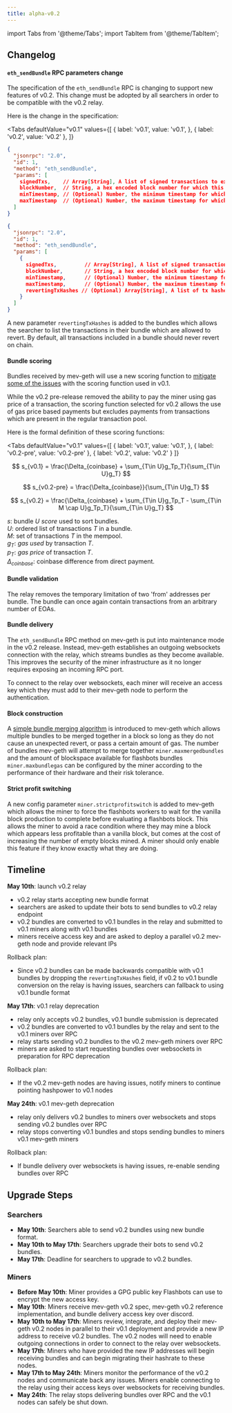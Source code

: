 ```yaml
---
title: alpha-v0.2
---
```


import Tabs from '@theme/Tabs';
import TabItem from '@theme/TabItem';

## Changelog

#### `eth_sendBundle` RPC parameters change
The specification of the `eth_sendBundle` RPC is changing to support new features of v0.2. This change must be adopted by all searchers in order to be compatible with the v0.2 relay.

Here is the change in the specification:

<Tabs
  defaultValue="v0.1"
  values={[
    { label: 'v0.1', value: 'v0.1', },
    { label: 'v0.2', value: 'v0.2' },
  ]}
>
<TabItem value="v0.1">

```json
{
  "jsonrpc": "2.0",
  "id": 1,
  "method": "eth_sendBundle",
  "params": [
    signedTxs,    // Array[String], A list of signed transactions to execute in an atomic bundle
    blockNumber,  // String, a hex encoded block number for which this bundle is valid on
    minTimestamp, // (Optional) Number, the minimum timestamp for which this bundle is valid, in seconds since the unix epoch
    maxTimestamp  // (Optional) Number, the maximum timestamp for which this bundle is valid, in seconds since the unix epoch
  ]
}
```

</TabItem>
<TabItem value="v0.2">

```json
{
  "jsonrpc": "2.0",
  "id": 1,
  "method": "eth_sendBundle",
  "params": [
    {
      signedTxs,         // Array[String], A list of signed transactions to execute in an atomic bundle
      blockNumber,       // String, a hex encoded block number for which this bundle is valid on
      minTimestamp,      // (Optional) Number, the minimum timestamp for which this bundle is valid, in seconds since the unix epoch
      maxTimestamp,      // (Optional) Number, the maximum timestamp for which this bundle is valid, in seconds since the unix epoch
      revertingTxHashes // (Optional) Array[String], A list of tx hashes that are allowed to revert 
    }
  ]
}
```

</TabItem>
</Tabs>

A new parameter `revertingTxHashes` is added to the bundles which allows the searcher to list the transactions in their bundle which are allowed to revert. By default, all transactions included in a bundle should never revert on chain.

#### Bundle scoring
Bundles received by mev-geth will use a new scoring function to [mitigate some of the issues](https://hackmd.io/@flashbots/core-v2-proposal#Revamped-auction-pricing) with the scoring function used in v0.1.

While the v0.2 pre-release removed the ability to pay the miner using gas price of a transaction, the scoring function selected for v0.2 allows the use of gas price based payments but excludes payments from transactions which are present in the regular transaction pool.

Here is the formal definition of these scoring functions:

<Tabs
  defaultValue="v0.1"
  values={[
    { label: 'v0.1', value: 'v0.1', },
    { label: 'v0.2-pre', value: 'v0.2-pre' },
    { label: 'v0.2', value: 'v0.2' }
  ]}
>
<TabItem value="v0.1">

$$
s_{v0.1} = \frac{\Delta_{coinbase} + \sum_{T\in U}g_Tp_T}{\sum_{T\in U}g_T}
$$
</TabItem>
<TabItem value="v0.2-pre">

$$
s_{v0.2-pre} = \frac{\Delta_{coinbase}}{\sum_{T\in U}g_T}
$$
</TabItem>
<TabItem value="v0.2">

$$
s_{v0.2} = \frac{\Delta_{coinbase} + \sum_{T\in U}g_Tp_T - \sum_{T\in M \cap U}g_Tp_T}{\sum_{T\in U}g_T}
$$
</TabItem>
</Tabs>

$s$: bundle $U$ _score_ used to sort bundles.  
$U$: ordered list of transactions $T$ in a bundle.  
$M$: set of transactions $T$ in the mempool.  
$g_{T}$: _gas used_ by transaction $T$.  
$p_{T}$: _gas price_ of transaction $T$.  
$\Delta_{coinbase}$: coinbase difference from direct payment.  
  
#### Bundle validation
The relay removes the temporary limitation of two 'from' addresses per bundle. The bundle can once again contain transactions from an arbitrary number of EOAs.

#### Bundle delivery
The `eth_sendBundle` RPC method on mev-geth is put into maintenance mode in the v0.2 release. Instead, mev-geth establishes an outgoing websockets connection with the relay, which streams bundles as they become available. This improves the security of the miner infrastructure as it no longer requires exposing an incoming RPC port.

To connect to the relay over websockets, each miner will receive an access key which they must add to their mev-geth node to perform the authentication.

#### Block construction
A [simple bundle merging algorithm](https://hackmd.io/@flashbots/core-v2-proposal#Bundle-merging) is introduced to mev-geth which allows multiple bundles to be merged together in a block so long as they do not cause an unexpected revert, or pass a certain amount of gas. The number of bundles mev-geth will attempt to merge together `miner.maxmergedbundles` and the amount of blockspace available for flashbots bundles `miner.maxbundlegas` can be configured by the miner according to the performance of their hardware and their risk tolerance.

#### Strict profit switching
A new config parameter `miner.strictprofitswitch` is added to mev-geth which allows the miner to force the flashbots workers to wait for the vanilla block production to complete before evaluating a flashbots block. This allows the miner to avoid a race condition where they may mine a block which appears less profitable than a vanilla block, but comes at the cost of increasing the number of empty blocks mined. A miner should only enable this feature if they know exactly what they are doing.

## Timeline

**May 10th**: launch v0.2 relay
- v0.2 relay starts accepting new bundle format
- searchers are asked to update their bots to send bundles to v0.2 relay endpoint
- v0.2 bundles are converted to v0.1 bundles in the relay and submitted to v0.1 miners along with v0.1 bundles
- miners receive access key and are asked to deploy a parallel v0.2 mev-geth node and provide relevant IPs

Rollback plan:
- Since v0.2 bundles can be made backwards compatible with v0.1 bundles by dropping the `revertingTxHashes` field, if v0.2 to v0.1 bundle conversion on the relay is having issues, searchers can fallback to using v0.1 bundle format

**May 17th**: v0.1 relay deprecation
- relay only accepts v0.2 bundles, v0.1 bundle submission is deprecated
- v0.2 bundles are converted to v0.1 bundles by the relay and sent to the v0.1 miners over RPC
- relay starts sending v0.2 bundles to the v0.2 mev-geth miners over RPC
- miners are asked to start requesting bundles over websockets in preparation for RPC deprecation

Rollback plan:
- If the v0.2 mev-geth nodes are having issues, notify miners to continue pointing hashpower to v0.1 nodes

**May 24th**: v0.1 mev-geth deprecation
- relay only delivers v0.2 bundles to miners over websockets and stops sending v0.2 bundles over RPC
- relay stops converting v0.1 bundles and stops sending bundles to miners v0.1 mev-geth miners

Rollback plan:
- If bundle delivery over websockets is having issues, re-enable sending bundles over RPC

## Upgrade Steps

### Searchers
- **May 10th**: Searchers able to send v0.2 bundles using new bundle format.
- **May 10th to May 17th**: Searchers upgrade their bots to send v0.2 bundles.
- **May 17th**: Deadline for searchers to upgrade to v0.2 bundles.

### Miners
- **Before May 10th**: Miner provides a GPG public key Flashbots can use to encrypt the new access key.
- **May 10th**: Miners receive mev-geth v0.2 spec, mev-geth v0.2 reference implementation, and bundle delivery access key over discord.
- **May 10th to May 17th**: Miners review, integrate, and deploy their mev-geth v0.2 nodes in parallel to their v0.1 deployment and provide a new IP address to receive v0.2 bundles. The v0.2 nodes will need to enable outgoing connections in order to connect to the relay over websockets.
- **May 17th**: Miners who have provided the new IP addresses will begin receiving bundles and can begin migrating their hashrate to these nodes.
- **May 17th to May 24th**: Miners monitor the performance of the v0.2 nodes and communicate back any issues. Miners enable connecting to the relay using their access keys over websockets for receiving bundles.
- **May 24th**: The relay stops delivering bundles over RPC and the v0.1 nodes can safely be shut down.